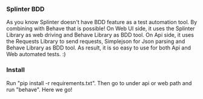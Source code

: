 ### Splinter BDD

As you know Splinter doesn't have BDD feature as a test automation tool. By combining with Behave that is possible! 
On Web UI side, it uses the Splinter Library as web driving and Behave Library as BDD tool. 
On Api side, it uses the Requests Library to send requests, Simplejson for Json parsing and 
Behave Library as BDD tool. As result, it is so easy to use for both Api and Web automated tests. :)

### Install

Run "pip install -r requirements.txt". Then go to under api or web path and run "behave". Here we go!